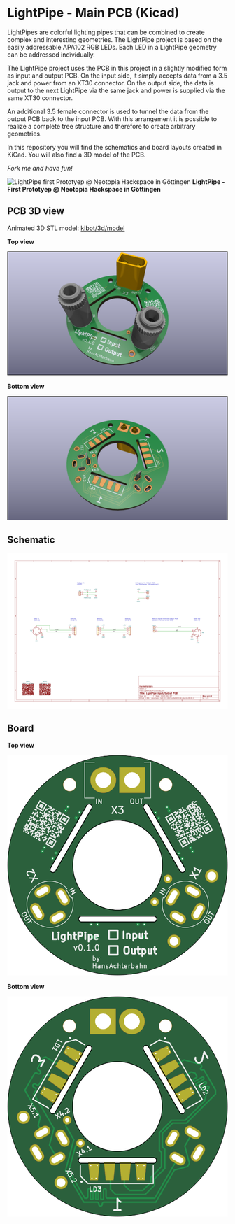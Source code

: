 # LightPipe - Main PCB (Kicad)

LightPipes are colorful lighting pipes that can be combined to create complex and interesting geometries. The LightPipe project is based on the easily addressable APA102 RGB LEDs. Each LED in a LightPipe geometry can be addressed individually.

The LightPipe project uses the PCB in this project in a slightly modified form as input and output PCB. On the input side, it simply accepts data from a 3.5 jack and power from an XT30 connector. On the output side, the data is output to the next LightPipe via the same jack and power is supplied via the same XT30 connector.

An additional 3.5 female connector is used to tunnel the data from the output PCB back to the input PCB. With this arrangement it is possible to realize a complete tree structure and therefore to create arbitrary geometries.

In this repository you will find the schematics and board layouts created in KiCad. You will also find a 3D model of the PCB.

*Fork me and have fun!*

![LightPipe first Prototyep @ Neotopia Hackspace in Göttingen](https://wiki.cccgoe.de/data/images/0/03/LightPipe--Lichteffekt1.jpg)
**LightPipe - First Prototyep @ Neotopia Hackspace in Göttingen**


## PCB 3D view

Animated 3D STL model: [kibot/3d/model](kibot/3d/model)


__Top view__

![Top view 30°](kibot/3d/render/3d_render_top_30deg.png)

__Bottom view__

![Bottom view](kibot/3d/render/3d_render_bottom_30deg.png)

## Schematic

![Schematic view](kibot/doc/schematic.svg)

## Board

__Top view__

![Top view](kibot/doc/board-top.png)

__Bottom view__

![Bottom view](kibot/doc/board-bottom.png)
